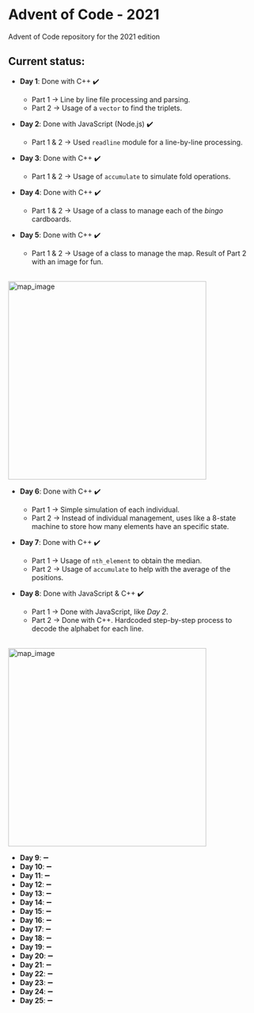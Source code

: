 # Advent of Code - 2021
Advent of Code repository for the 2021 edition

##  Current status:
- **Day 1**: Done with C++ :heavy_check_mark:
    - Part 1 -> Line by line file processing and parsing.
    - Part 2 -> Usage of a `vector` to find the triplets.

 - **Day 2**: Done with JavaScript (Node.js) :heavy_check_mark:
    - Part 1 & 2 -> Used `readline` module for a line-by-line processing.

 - **Day 3**: Done with C++ :heavy_check_mark:
    - Part 1 & 2 -> Usage of `accumulate` to simulate fold operations.

 - **Day 4**: Done with C++ :heavy_check_mark:
    - Part 1 & 2 -> Usage of a class to manage each of the _bingo_ cardboards.

 - **Day 5**: Done with C++ :heavy_check_mark:
    - Part 1 & 2 -> Usage of a class to manage the map. Result of Part 2 with an image for fun.
<br/>
   <img src="https://github.com/jodoldar/AoC-2021/blob/b30dd50a8938e03aec6785d6951b4cc51e5f0ce1/Day%205/vent_map.png?raw=true" alt="map_image" width="400">
<br/>

 - **Day 6**: Done with C++ :heavy_check_mark:
    - Part 1 -> Simple simulation of each individual.
    - Part 2 -> Instead of individual management, uses like a 8-state machine to store how many elements have an specific state.

 - **Day 7**: Done with C++ :heavy_check_mark:
    - Part 1 -> Usage of `nth_element` to obtain the median.
    - Part 2 -> Usage of `accumulate` to help with the average of the positions.

 - **Day 8**: Done with JavaScript & C++ :heavy_check_mark:
    - Part 1 -> Done with JavaScript, like _Day 2_.
    - Part 2 -> Done with C++. Hardcoded step-by-step process to decode the alphabet for each line.   
<br/>
    <img src="https://github.com/jodoldar/AoC-2021/blob/84e228dc1024a28a18729ee6c31c2aee43736982/Day%208/numbers.png?raw=true" alt="map_image" width="400">
<br/>

 - **Day 9**: :heavy_minus_sign:
 - **Day 10**: :heavy_minus_sign:
 - **Day 11**: :heavy_minus_sign:
 - **Day 12**: :heavy_minus_sign:
 - **Day 13**: :heavy_minus_sign:
 - **Day 14**: :heavy_minus_sign:
 - **Day 15**: :heavy_minus_sign:
 - **Day 16**: :heavy_minus_sign:
 - **Day 17**: :heavy_minus_sign:
 - **Day 18**: :heavy_minus_sign:
 - **Day 19**: :heavy_minus_sign:
 - **Day 20**: :heavy_minus_sign:
 - **Day 21**: :heavy_minus_sign:
 - **Day 22**: :heavy_minus_sign:
 - **Day 23**: :heavy_minus_sign:
 - **Day 24**: :heavy_minus_sign:
 - **Day 25**: :heavy_minus_sign:
